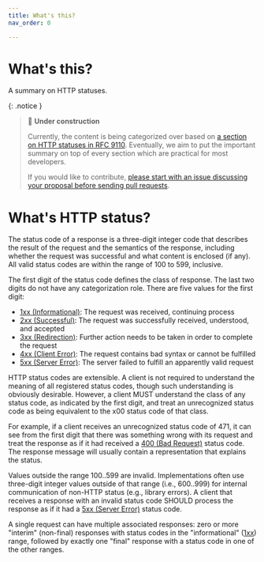 ```yaml
---
title: What's this?
nav_order: 0

---
```


# What's this?

A summary on HTTP statuses.

{: .notice }
> 🚧 **Under construction**
>
> Currently, the content is being categorized over based on [a section on HTTP statuses in RFC 9110](https://www.rfc-editor.org/rfc/rfc9110.html#section-15). Eventually, we aim to put the important summary on top of every section which are practical for most developers.
>
> If you would like to contribute, [please start with an issue discussing your proposal before sending pull requests](https://github.com/wilsonehusin/httpstatus-dev/issues).

# What's HTTP status?

The status code of a response is a three-digit integer code that describes the result of the request and the semantics of the response, including whether the request was successful and what content is enclosed (if any). All valid status codes are within the range of 100 to 599, inclusive.

The first digit of the status code defines the class of response. The last two digits do not have any categorization role. There are five values for the first digit:

- [1xx (Informational)](/1xx): The request was received, continuing process
- [2xx (Successful)](/2xx): The request was successfully received, understood, and accepted
- [3xx (Redirection)](/3xx): Further action needs to be taken in order to complete the request
- [4xx (Client Error)](/4xx): The request contains bad syntax or cannot be fulfilled
- [5xx (Server Error)](/5xx): The server failed to fulfill an apparently valid request

HTTP status codes are extensible. A client is not required to understand the meaning of all registered status codes, though such understanding is obviously desirable. However, a client MUST understand the class of any status code, as indicated by the first digit, and treat an unrecognized status code as being equivalent to the x00 status code of that class.

For example, if a client receives an unrecognized status code of 471, it can see from the first digit that there was something wrong with its request and treat the response as if it had received a [400 (Bad Request)](/400) status code. The response message will usually contain a representation that explains the status.

Values outside the range 100..599 are invalid. Implementations often use three-digit integer values outside of that range (i.e., 600..999) for internal communication of non-HTTP status (e.g., library errors). A client that receives a response with an invalid status code SHOULD process the response as if it had a [5xx (Server Error)](/5xx) status code.

A single request can have multiple associated responses: zero or more "interim" (non-final) responses with status codes in the "informational" ([1xx](/1xx)) range, followed by exactly one "final" response with a status code in one of the other ranges.
